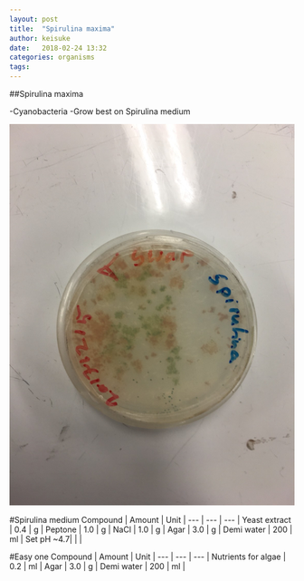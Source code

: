 ```yaml
---
layout: post
title:  "Spirulina maxima"
author: keisuke
date:   2018-02-24 13:32
categories: organisms
tags:
---
```

##Spirulina maxima

-Cyanobacteria
-Grow best on Spirulina medium

![Image of Spirulina](images/spirulina.jpg)

#Spirulina medium
Compound | Amount | Unit |
--- | --- | --- |
Yeast extract | 0.4 | g |
Peptone	| 1.0 |	g |
NaCl	| 1.0 |	g |
Agar	| 3.0	| g |
Demi water |	200	| ml |
Set pH ~4.7| | |

#Easy one
Compound | Amount | Unit |
--- | --- | --- |
Nutrients for algae | 0.2 | ml |
Agar | 3.0 | g |
Demi water | 200 | ml |
